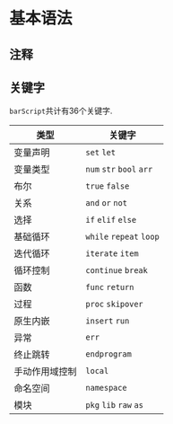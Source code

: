 # 基本语法  

## 注释  
## 关键字  

`barScript`共计有36个关键字.  

|类型|关键字|
|---|---|
|变量声明|`set` `let`|  
|变量类型|`num` `str` `bool` `arr`|  
|布尔|`true` `false`|  
|关系|`and` `or` `not`|  
|选择|`if` `elif` `else`|  
|基础循环|`while` `repeat` `loop`|  
|迭代循环|`iterate` `item`|  
|循环控制|`continue` `break`|  
|函数|`func` `return`|  
|过程|`proc` `skipover`|  
|原生内嵌|`insert` `run`|  
|异常|`err`|  
|终止跳转|`endprogram`|  
|手动作用域控制|`local`|  
|命名空间|`namespace`|  
|模块|`pkg` `lib` `raw` `as`|

